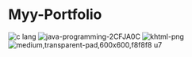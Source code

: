 # Myy-Portfolio
![c lang](https://user-images.githubusercontent.com/91075085/170429584-6e64e9df-d8e3-48b4-a399-1679dff57379.png)
![java-programming-2CFJA0C](https://user-images.githubusercontent.com/91075085/170429885-3e78133f-0b53-45a1-8409-2d93c277b7aa.jpg)
![khtml-png](https://user-images.githubusercontent.com/91075085/170430018-8f8b139c-2172-4693-b908-5a128fa1f03d.png)
![medium,transparent-pad,600x600,f8f8f8 u7](https://user-images.githubusercontent.com/91075085/170430187-b8ca3e1a-374d-43a0-ace5-1b1d4e35fde2.jpg)



